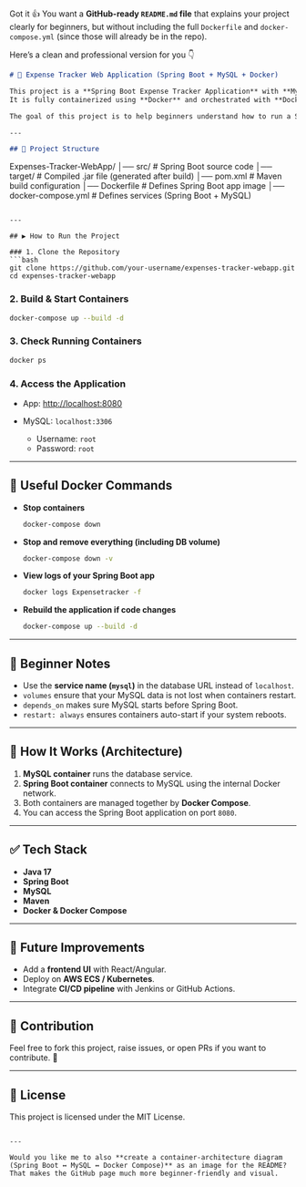 Got it 👍 You want a **GitHub-ready `README.md` file** that explains your project clearly for beginners, but without including the full `Dockerfile` and `docker-compose.yml` (since those will already be in the repo).

Here’s a clean and professional version for you 👇

```markdown
# 🚀 Expense Tracker Web Application (Spring Boot + MySQL + Docker)

This project is a **Spring Boot Expense Tracker Application** with **MySQL as the database**.  
It is fully containerized using **Docker** and orchestrated with **Docker Compose**.  

The goal of this project is to help beginners understand how to run a Spring Boot application and MySQL together inside containers.

---

## 📂 Project Structure

```

Expenses-Tracker-WebApp/
│── src/                # Spring Boot source code
│── target/             # Compiled .jar file (generated after build)
│── pom.xml             # Maven build configuration
│── Dockerfile          # Defines Spring Boot app image
│── docker-compose.yml  # Defines services (Spring Boot + MySQL)

````

---

## ▶️ How to Run the Project

### 1. Clone the Repository
```bash
git clone https://github.com/your-username/expenses-tracker-webapp.git
cd expenses-tracker-webapp
````

### 2. Build & Start Containers

```bash
docker-compose up --build -d
```

### 3. Check Running Containers

```bash
docker ps
```

### 4. Access the Application

* App: [http://localhost:8080](http://localhost:8080)
* MySQL: `localhost:3306`

  * Username: `root`
  * Password: `root`

---

## 🔎 Useful Docker Commands

* **Stop containers**

  ```bash
  docker-compose down
  ```

* **Stop and remove everything (including DB volume)**

  ```bash
  docker-compose down -v
  ```

* **View logs of your Spring Boot app**

  ```bash
  docker logs Expensetracker -f
  ```

* **Rebuild the application if code changes**

  ```bash
  docker-compose up --build -d
  ```

---

## 📝 Beginner Notes

* Use the **service name (`mysql`)** in the database URL instead of `localhost`.
* `volumes` ensure that your MySQL data is not lost when containers restart.
* `depends_on` makes sure MySQL starts before Spring Boot.
* `restart: always` ensures containers auto-start if your system reboots.

---

## 📸 How It Works (Architecture)

1. **MySQL container** runs the database service.
2. **Spring Boot container** connects to MySQL using the internal Docker network.
3. Both containers are managed together by **Docker Compose**.
4. You can access the Spring Boot application on port `8080`.

---

## ✅ Tech Stack

* **Java 17**
* **Spring Boot**
* **MySQL**
* **Maven**
* **Docker & Docker Compose**

---

## 📌 Future Improvements

* Add a **frontend UI** with React/Angular.
* Deploy on **AWS ECS / Kubernetes**.
* Integrate **CI/CD pipeline** with Jenkins or GitHub Actions.

---

## 🙌 Contribution

Feel free to fork this project, raise issues, or open PRs if you want to contribute. 🚀

---

## 📜 License

This project is licensed under the MIT License.

```

---

Would you like me to also **create a container-architecture diagram (Spring Boot ↔ MySQL ↔ Docker Compose)** as an image for the README? That makes the GitHub page much more beginner-friendly and visual.
```
